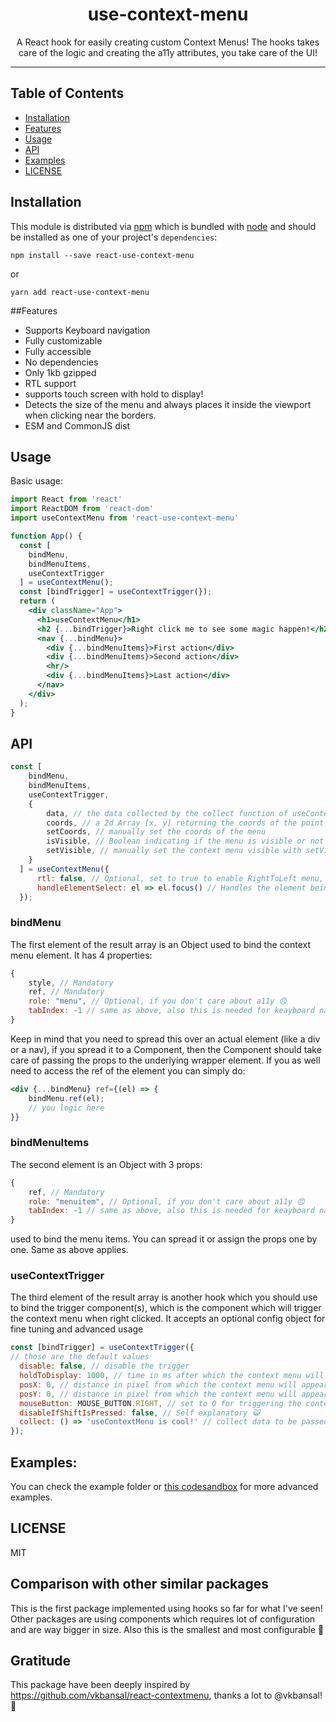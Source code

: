 <div align="center">
<h1>use-context-menu</h1>

<p>A React hook for easily creating custom Context Menus! The hooks takes care of the logic and creating the a11y attributes, you take care of the UI!</p>

</div>

<hr />

## Table of Contents

- [Installation](#installation)
- [Features](#features)
- [Usage](#usage)
- [API](#api)
- [Examples](#example)
- [LICENSE](#license)

## Installation

This module is distributed via [npm][npm] which is bundled with [node][node] and
should be installed as one of your project's `dependencies`:

```
npm install --save react-use-context-menu
```

or

```
yarn add react-use-context-menu
```

##Features

 - Supports Keyboard navigation
 - Fully customizable
 - Fully accessible
 - No dependencies
 - Only 1kb gzipped
 - RTL support
 - supports touch screen with hold to display!
 - Detects the size of the menu and always places it inside the viewport when clicking near the borders.
 - ESM and CommonJS dist

## Usage

Basic usage:

```jsx
import React from 'react'
import ReactDOM from 'react-dom'
import useContextMenu from 'react-use-context-menu'

function App() {
  const [
    bindMenu,
    bindMenuItems,
    useContextTrigger
  ] = useContextMenu();
  const [bindTrigger] = useContextTrigger(});
  return (
    <div className="App">
      <h1>useContextMenu</h1>
      <h2 {...bindTrigger}>Right click me to see some magic happen!</h2>
      <nav {...bindMenu}>
        <div {...bindMenuItems}>First action</div>
        <div {...bindMenuItems}>Second action</div>
        <hr/>
        <div {...bindMenuItems}>Last action</div>
      </nav>
    </div>
  );
}
```

## API

```jsx
const [
    bindMenu,
    bindMenuItems,
    useContextTrigger,
    {
        data, // the data collected by the collect function of useContextTrigger
        coords, // a 2d Array [x, y] returning the coords of the point where the right click was triggered
        setCoords, // manually set the coords of the menu
        isVisible, // Boolean indicating if the menu is visible or not
        setVisible, // manually set the context menu visible with setVisible(true) or hidden with setVisible(false)
    }
  ] = useContextMenu({
      rtl: false, // Optional, set to true to enable RightToLeft menu,
      handleElementSelect: el => el.focus() // Handles the element being selected with keyboard. Optional, focus is the default behaviour
  });
```

### bindMenu
The first element of the result array is an Object used to bind the context menu element.
It has 4 properties:
```js
{
    style, // Mandatory
    ref, // Mandatory
    role: "menu", // Optional, if you don't care about a11y 😠
    tabIndex: -1 // same as above, also this is needed for keayboard navigation
}
```
Keep in mind that you need to spread this over an actual element (like a div or a nav), if you spread it to a Component, then the Component should take care of passing the props to the underlying wrapper element.
If you as well need to access the ref of the element you can simply do:
```jsx
<div {...bindMenu} ref={(el) => {
    bindMenu.ref(el);
    // you logic here
}}
```

### bindMenuItems

The second element is an Object with 3 props:
```js
{
    ref, // Mandatory
    role: "menuitem", // Optional, if you don't care about a11y 😠
    tabIndex: -1 // same as above, also this is needed for keayboard navigation
}
```
used to bind the menu items. You can spread it or assign the props one by one. Same as above applies.

### useContextTrigger
The third element of the result array is another hook which you should use to bind the trigger component(s), which is the component which will trigger the context menu when right clicked.
It accepts an optional config object for fine tuning and advanced usage
```js
const [bindTrigger] = useContextTrigger({
// those are the default values 
  disable: false, // disable the trigger
  holdToDisplay: 1000, // time in ms after which the context menu will appear when holding the touch
  posX: 0, // distance in pixel from which the context menu will appear related to the right click X coord
  posY: 0, // distance in pixel from which the context menu will appear related to the right click y coord
  mouseButton: MOUSE_BUTTON.RIGHT, // set to 0 for triggering the context menu with the left click
  disableIfShiftIsPressed: false, // Self explanatory 😺
  collect: () => 'useContextMenu is cool!' // collect data to be passed to the context menu, see the example to see this in action
});
```

## Examples:

You can check the example folder or [this codesandbox][codesandbox-example] for more advanced examples.

## LICENSE

MIT

## Comparison with other similar packages

This is the first package implemented using hooks so far for what I've seen!
Other packages are using components which requires lot of configuration and are way bigger in size.
Also this is the smallest and most configurable 💃

## Gratitude
This package have been deeply inspired by https://github.com/vkbansal/react-contextmenu, thanks a lot to @vkbansal! 🙏

[npm]: https://www.npmjs.com/
[node]: https://nodejs.org
[codesandbox-example]: https://codesandbox.io/s/hopeful-hopper-v4zzv?fontsize=14